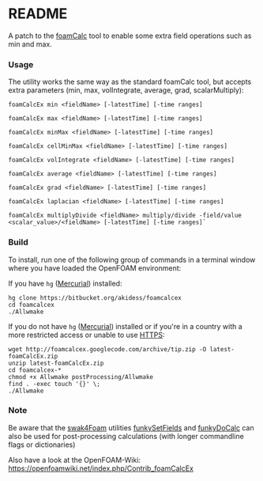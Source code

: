 # README #

A patch to the [foamCalc]([http://www.openfoam.org/docs/user/cavity.php#dx5-2400) tool to enable some extra field operations such as min and max.

### Usage ###

The utility works the same way as the standard foamCalc tool, but accepts extra parameters (min, max, volIntegrate, average, grad, scalarMultiply):

    foamCalcEx min <fieldName> [-latestTime] [-time ranges] 
    
    foamCalcEx max <fieldName> [-latestTime] [-time ranges]
    
    foamCalcEx minMax <fieldName> [-latestTime] [-time ranges]
    
    foamCalcEx cellMinMax <fieldName> [-latestTime] [-time ranges]
    
    foamCalcEx volIntegrate <fieldName> [-latestTime] [-time ranges]
    
    foamCalcEx average <fieldName> [-latestTime] [-time ranges]
    
    foamCalcEx grad <fieldName> [-latestTime] [-time ranges]
    
    foamCalcEx laplacian <fieldName> [-latestTime] [-time ranges]
    
    foamCalcEx multiplyDivide <fieldName> multiply/divide -field/value <scalar_value>/<fieldName> [-latestTime] [-time ranges]`

### Build ###
To install, run one of the following group of commands in a terminal window where you have loaded the OpenFOAM environment:

If you have `hg` ([Mercurial](http://en.wikipedia.org/wiki/Mercurial)) installed:

    
    hg clone https://bitbucket.org/akidess/foamcalcex
    cd foamcalcex
    ./Allwmake

If you do not have `hg` ([Mercurial](http://en.wikipedia.org/wiki/Mercurial)) installed or if you're in a country with a more restricted access or unable to use [HTTPS](http://en.wikipedia.org/wiki/HTTP_Secure):
    
    wget http://foamcalcex.googlecode.com/archive/tip.zip -O latest-foamCalcEx.zip
    unzip latest-foamCalcEx.zip
    cd foamcalcex-*
    chmod +x Allwmake postProcessing/Allwmake
    find . -exec touch '{}' \;
    ./Allwmake

### Note ###
Be aware that the [swak4Foam](http://openfoamwiki.net/index.php/Contrib/swak4Foam) utilities [funkySetFields](http://openfoamwiki.net/index.php/Contrib_funkySetFields) and [funkyDoCalc](http://openfoamwiki.net/index.php/Contrib/swak4Foam/README_2.x#.3DfunkyDoCalc.3D) can also be used for post-processing calculations (with longer commandline flags or dictionaries)

Also have a look at the OpenFOAM-Wiki: https://openfoamwiki.net/index.php/Contrib_foamCalcEx